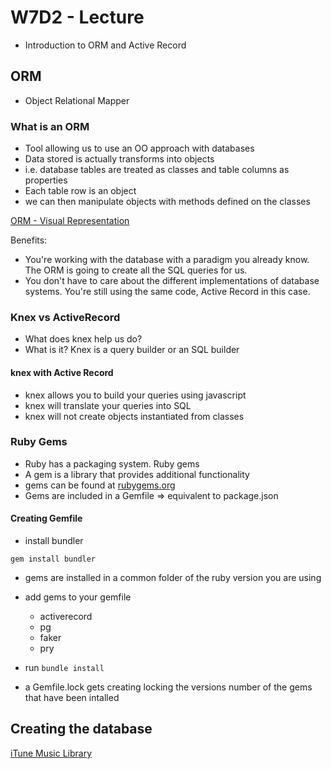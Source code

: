 # W7D2 - Lecture

- Introduction to ORM and Active Record

## ORM

- Object Relational Mapper

### What is an ORM

- Tool allowing us to use an OO approach with databases
- Data stored is actually transforms into objects
- i.e. database tables are treated as classes and table columns as properties
- Each table row is an object
- we can then manipulate objects with methods defined on the classes

[ORM - Visual Representation](./pictures/orm.jpg)

Benefits:

- You're working with the database with a paradigm you already know. The ORM is going to create all the SQL queries for us.
- You don't have to care about the different implementations of database systems. You're still using the same code, Active Record in this case.

### Knex vs ActiveRecord

- What does knex help us do?
- What is it? Knex is a query builder or an SQL builder

#### knex with Active Record

- knex allows you to build your queries using javascript
- knex will translate your queries into SQL
- knex will not create objects instantiated from classes

### Ruby Gems

- Ruby has a packaging system. Ruby gems
- A gem is a library that provides additional functionality
- gems can be found at [rubygems.org](https://rubygems.org)
- Gems are included in a Gemfile => equivalent to package.json

#### Creating Gemfile

- install bundler

`gem install bundler`

- gems are installed in a common folder of the ruby version you are using
- add gems to your gemfile

  - activerecord
  - pg
  - faker
  - pry

- run `bundle install`
- a Gemfile.lock gets creating locking the versions number of the gems that have been intalled

## Creating the database

[iTune Music Library](./pictures/schema.png)
